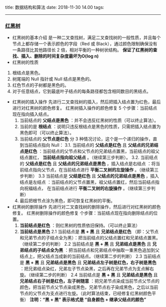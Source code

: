title: 数据结构和算法
date: 2018-11-30 14.00
tags:

----
### [红黑树](https://blog.csdn.net/v_july_v/article/details/6105630)
- 红黑树的基本介绍
  是一种二叉查找树，满足二叉查找树的一般性质，并且每个节点上都存储一个表示颜色的字段（Red 或 Black），通过颜色限制确保没有一条路径比其他路径长 2 倍，相对平衡的一种树状结构。
  **保证了红黑树的查找、插入、删除的时间复杂度最坏为O(log n)**
- 红黑树的性质
 1. 根结点是黑色。
 2. 树尾端的 Null 指针或 Null 结点是黑色的。
 3. 红色节点的子树都是黑色的。
 4. 对于任意结点，它到最底叶子结点的每条路径都包含相同数目的黑结点。
- 红黑树的插入操作
  先进行二叉查找树的插入，然后把插入结点置为红色，最后进行对红黑树的颜色修复。
  红黑树插入操作的颜色修复 5 个步骤：当前结点现在指向插入结点。
  1. 当前结点的 **父结点是黑色** ：并不会违反红黑树的性质（可以终止算法）。
  2. 当前的是 **根结点** ：说明只违反根结点是黑色的性质，只需把插入结点置为黑色即可（可以终止算法）。
  3. 当前结点的 **父节点是红色** 分 3 种情况讨论，这个是一个递归的操作，直到当前结点指向 Null：
    3.1. 当前结点的 **父结点是红色** 且 **父结点的兄弟结点是红色** ：当前结点的父节点和父节点的兄弟结点置黑，当前结点的祖父结点置红， **当前结点指向祖父结点** 。（继续第三步判断）。
    3.2. 当前结点的 **父结点是红色** 且 **父结点的兄弟结点是黑色** ，插入结点是右结点 ：将当前结点指向父节点，在当前结点进行 **平衡二叉树的左旋操作** 。（继续第三步判断）
    3.3 当前结点是 **父结是红色** 且 **父结点的兄弟结点是黑色** ，插入结点是左结点 ：当前结点的父节点置黑，祖父结点置红，然后当前结点指向祝福结点， 在当前结点进行 **平衡二叉树的右旋操作** 。（继续第三步判断）
  4. 最后把根节点涂为黑色，即可恢复红黑树的平衡。
- 红黑树的删除操作
  先进行对二叉查找树的删除操作，然后进行对红黑树的颜色修复。
  红黑树删除操作的颜色修复 个步骤：当前结点现在指向删除结点的位置。
  1. **当前结点是红色** ：则红黑树的性质依旧保持。（可以终止算法）
  2. **当前结点是黑色**
    2.1 当前结点是 **黑 + 黑** 且 **兄弟结点是红色** （即：父节点和兄弟节点的子结点全为黑）：把当前结点的父结点置红和兄弟结点置黑。（继续第二步的判断）
    2.2  当前结点是 **黑 + 黑** 且 **兄弟结点是黑色** 且 **兄弟结点的子结点全为黑** ：把当前结点和兄弟结点中抽取一重黑色追加到父结点上，把父结点当成新的当前结点。（继续第二步的判断）
    2.3 当前结点是 **黑 + 黑** 且 **兄弟结点是黑色** 且 **兄弟结点左子树是红色，右子树是黑色** ：把兄弟结点染红，兄弟左子节点染黑，之后再在兄弟节点为支点解右旋。（继续第二步的判断）
    2.4 当前结点是 **黑 + 黑** 且 **兄弟结点是黑色** 且 **兄弟结点右子树是红色，左子树随意** ：把兄弟节点染成当前节点父节点的颜色，把当前节点父节点染成黑色，兄弟节点右子染成黑色，之后以当前节点的父节点为支点进行左旋。（此时算法结束，已经修复红黑树颜色平衡）
  **注明：“黑 + 黑” 表示格式是 “自身颜色 + 继承父结点的颜色”**

